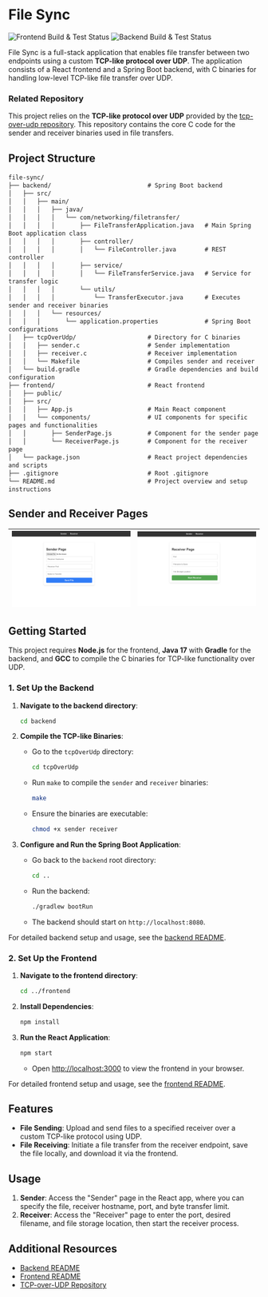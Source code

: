 # File Sync

![Frontend Build & Test Status](https://github.com/eomielan/file-sync/actions/workflows/frontend.yml/badge.svg)
![Backend Build & Test Status](https://github.com/eomielan/file-sync/actions/workflows/backend.yml/badge.svg)

File Sync is a full-stack application that enables file transfer between two endpoints using a custom **TCP-like protocol over UDP**. The application consists of a React frontend and a Spring Boot backend, with C binaries for handling low-level TCP-like file transfer over UDP.

### Related Repository

This project relies on the **TCP-like protocol over UDP** provided by the [tcp-over-udp repository](https://github.com/eomielan/tcp-over-udp). This repository contains the core C code for the sender and receiver binaries used in file transfers.

## Project Structure

```plaintext
file-sync/
├── backend/                           # Spring Boot backend
│   ├── src/
│   │   ├── main/
│   │   │   ├── java/
│   │   │   │   └── com/networking/filetransfer/
│   │   │   │       ├── FileTransferApplication.java   # Main Spring Boot application class
│   │   │   │       ├── controller/
│   │   │   │       │   └── FileController.java        # REST controller
│   │   │   │       ├── service/
│   │   │   │       │   └── FileTransferService.java   # Service for transfer logic
│   │   │   │       └── utils/
│   │   │   │           └── TransferExecutor.java      # Executes sender and receiver binaries
│   │   │   └── resources/
│   │   │       └── application.properties             # Spring Boot configurations
│   ├── tcpOverUdp/                    # Directory for C binaries
│   │   ├── sender.c                   # Sender implementation
│   │   ├── receiver.c                 # Receiver implementation
│   │   └── Makefile                   # Compiles sender and receiver
│   └── build.gradle                   # Gradle dependencies and build configuration
├── frontend/                          # React frontend
│   ├── public/
│   ├── src/
│   │   ├── App.js                     # Main React component
│   │   └── components/                # UI components for specific pages and functionalities
│   │       ├── SenderPage.js          # Component for the sender page
│   │       └── ReceiverPage.js        # Component for the receiver page
│   └── package.json                   # React project dependencies and scripts
├── .gitignore                         # Root .gitignore
└── README.md                          # Project overview and setup instructions
```

## Sender and Receiver Pages

| ![Sender Page](https://github.com/eomielan/file-sync/blob/main/images/sender.png?raw=true) | ![Receiver Page](https://github.com/eomielan/file-sync/blob/main/images/receiver.png?raw=true) |
| :----------------------------------------------------------------------------------------: | :--------------------------------------------------------------------------------------------: |

## Getting Started

This project requires **Node.js** for the frontend, **Java 17** with **Gradle** for the backend, and **GCC** to compile the C binaries for TCP-like functionality over UDP.

### 1. Set Up the Backend

1. **Navigate to the backend directory**:

   ```bash
   cd backend
   ```

2. **Compile the TCP-like Binaries**:

   - Go to the `tcpOverUdp` directory:

     ```bash
     cd tcpOverUdp
     ```

   - Run `make` to compile the `sender` and `receiver` binaries:

     ```bash
     make
     ```

   - Ensure the binaries are executable:

     ```bash
     chmod +x sender receiver
     ```

3. **Configure and Run the Spring Boot Application**:

   - Go back to the `backend` root directory:

     ```bash
     cd ..
     ```

   - Run the backend:

     ```bash
     ./gradlew bootRun
     ```

   - The backend should start on `http://localhost:8080`.

For detailed backend setup and usage, see the [backend README](backend/README.md).

### 2. Set Up the Frontend

1. **Navigate to the frontend directory**:

   ```bash
   cd ../frontend
   ```

2. **Install Dependencies**:

   ```bash
   npm install
   ```

3. **Run the React Application**:

   ```bash
   npm start
   ```

   - Open [http://localhost:3000](http://localhost:3000) to view the frontend in your browser.

For detailed frontend setup and usage, see the [frontend README](frontend/README.md).

## Features

- **File Sending**: Upload and send files to a specified receiver over a custom TCP-like protocol using UDP.
- **File Receiving**: Initiate a file transfer from the receiver endpoint, save the file locally, and download it via the frontend.

## Usage

1. **Sender**: Access the "Sender" page in the React app, where you can specify the file, receiver hostname, port, and byte transfer limit.
2. **Receiver**: Access the "Receiver" page to enter the port, desired filename, and file storage location, then start the receiver process.

## Additional Resources

- [Backend README](backend/README.md)
- [Frontend README](frontend/README.md)
- [TCP-over-UDP Repository](https://github.com/eomielan/tcp-over-udp)
